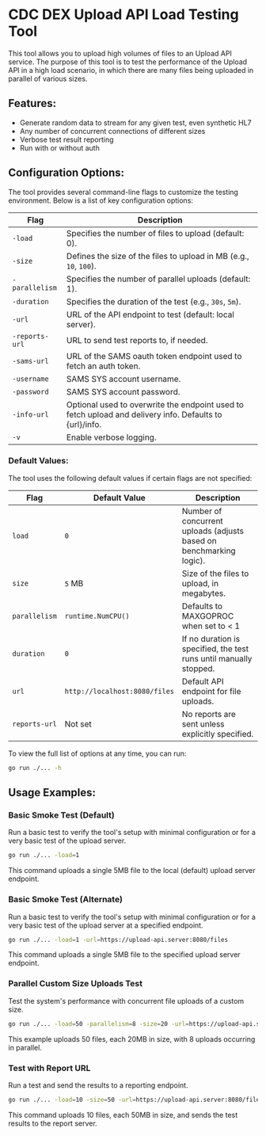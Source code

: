 # CDC DEX Upload API Load Testing Tool
This tool allows you to upload high volumes of files to an Upload API service.  The purpose of this tool is to test the
performance of the Upload API in a high load scenario, in which there are many files being uploaded in parallel of various
sizes.

## Features:
- Generate random data to stream for any given test, even synthetic HL7
- Any number of concurrent connections of different sizes
- Verbose test result reporting
- Run with or without auth

## Configuration Options:

The tool provides several command-line flags to customize the testing environment. Below is a list of key configuration options:

| Flag               | Description                                                                 |
|--------------------|-----------------------------------------------------------------------------|
| `-load`            | Specifies the number of files to upload (default: 0).                       |
| `-size`            | Defines the size of the files to upload in MB (e.g., `10`, `100`).          |
| `-parallelism`     | Specifies the number of parallel uploads (default: 1).                      |
| `-duration`        | Specifies the duration of the test (e.g., `30s`, `5m`).                     |
| `-url`             | URL of the API endpoint to test (default: local server).                    |
| `-reports-url`     | URL to send test reports to, if needed.                                     |
| `-sams-url`        | URL of the SAMS oauth token endpoint used to fetch an auth token.                                     |
| `-username`        | SAMS SYS account username.                                     |
| `-password`        | SAMS SYS account password.                                     |
| `-info-url`        | Optional used to overwrite the endpoint used to fetch upload and delivery info.  Defaults to {url}/info.                                     |
| `-v`               | Enable verbose logging.                                     |

### Default Values:

The tool uses the following default values if certain flags are not specified:

| Flag               | Default Value                        | Description                                                                     |
|--------------------|--------------------------------------|---------------------------------------------------------------------------------|
| `load`            | `0`                            | Number of concurrent uploads (adjusts based on benchmarking logic).  |
| `size`            | `5` MB                         | Size of the files to upload, in megabytes.                           |
| `parallelism`     | `runtime.NumCPU()`             | Defaults to MAXGOPROC when set to < 1                                |
| `duration`        | `0`                            | If no duration is specified, the test runs until manually stopped.   |
| `url`             | `http://localhost:8080/files`  | Default API endpoint for file uploads.                               |
| `reports-url`     | Not set                        | No reports are sent unless explicitly specified.                     |


To view the full list of options at any time, you can run:
```bash
go run ./... -h
```

## Usage Examples:

### **Basic Smoke Test (Default)**
Run a basic test to verify the tool's setup with minimal configuration or for a very basic test of the upload server.

```bash
go run ./... -load=1
```

This command uploads a single 5MB file to the local (default) upload server endpoint.

### **Basic Smoke Test (Alternate)**
Run a basic test to verify the tool's setup with minimal configuration or for a very basic test of the upload server at a specified endpoint.

```bash
go run ./... -load=1 -url=https://upload-api.server:8080/files
```

This command uploads a single 5MB file to the specified upload server endpoint.

### **Parallel Custom Size Uploads Test**
Test the system's performance with concurrent file uploads of a custom size.

```bash
go run ./... -load=50 -parallelism=8 -size=20 -url=https://upload-api.server:8080/files
```

This example uploads 50 files, each 20MB in size, with 8 uploads occurring in parallel.

### **Test with Report URL**
Run a test and send the results to a reporting endpoint.

```bash
go run ./... -load=10 -size=50 -url=https://upload-api.server:8080/files -reports-url=https://reports-server:8080/reports
```

This command uploads 10 files, each 50MB in size, and sends the test results to the report server.
